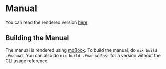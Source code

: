# Manual

You can read the rendered version [here](https://zhaofengli.github.io/colmena).

## Building the Manual

The manual is rendered using [mdBook](https://github.com/rust-lang/mdBook).
To build the manual, do `nix build .#manual`.
You can also do `nix build .#manualFast` for a version without the CLI usage reference.
